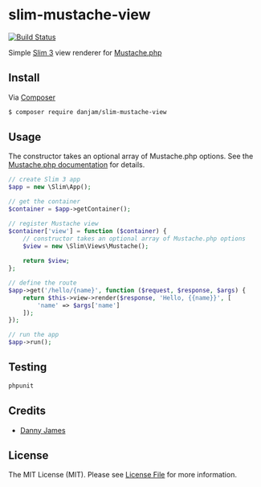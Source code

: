 # slim-mustache-view

[![Build Status](https://travis-ci.org/danjam/slim-mustache-view.svg?branch=master)](https://travis-ci.org/danjam/slim-mustache-view)

Simple [Slim 3](https://github.com/slimphp/Slim) view renderer for [Mustache.php](https://github.com/bobthecow/mustache.php)

## Install

Via [Composer](https://getcomposer.org/)

```bash
$ composer require danjam/slim-mustache-view
```

## Usage

The constructor takes an optional array of Mustache.php options. See the [Mustache.php documentation](https://github.com/bobthecow/mustache.php/wiki#constructor-options) for details.

```php
// create Slim 3 app
$app = new \Slim\App();

// get the container
$container = $app->getContainer();

// register Mustache view
$container['view'] = function ($container) {
    // constructor takes an optional array of Mustache.php options
    $view = new \Slim\Views\Mustache();
    
    return $view;
};

// define the route
$app->get('/hello/{name}', function ($request, $response, $args) {
    return $this->view->render($response, 'Hello, {{name}}', [
        'name' => $args['name']
    ]);
});

// run the app
$app->run();
```

## Testing

```bash
phpunit
```

## Credits

- [Danny James](https://github.com/danjam)

## License

The MIT License (MIT). Please see [License File](LICENSE) for more information.

